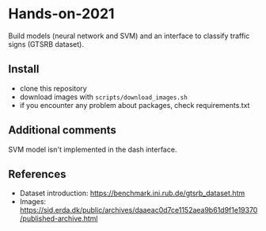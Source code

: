 # Hands-on-2021

Build models (neural network and SVM) and an interface to classify traffic signs (GTSRB dataset).

## Install

* clone this repository 
* download images with `scripts/download_images.sh`
* if you encounter any problem about packages, check requirements.txt

## Additional comments

SVM model isn't implemented in the dash interface.

## References

* Dataset introduction: https://benchmark.ini.rub.de/gtsrb_dataset.htm
* Images: https://sid.erda.dk/public/archives/daaeac0d7ce1152aea9b61d9f1e19370/published-archive.html